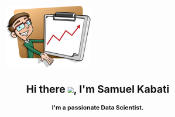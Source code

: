 
<a href="#"><img width="46%" height="auto" src="profile.png" height="70px"/></a>
<h1 align="center"> Hi there <img src = "https://raw.githubusercontent.com/MartinHeinz/MartinHeinz/master/wave.gif" width="30px">, I'm Samuel Kabati</> </h1>
<h3 align="center">I'm a passionate Data Scientist.</h3>
